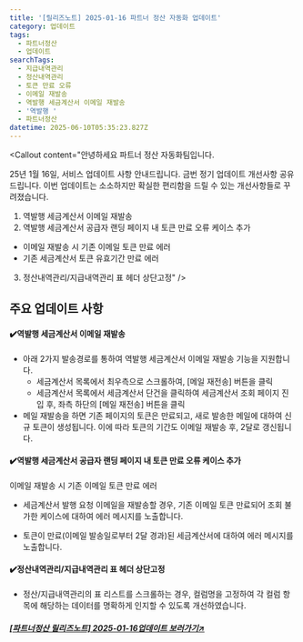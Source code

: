 ```yaml
---
title: '[릴리즈노트] 2025-01-16 파트너 정산 자동화 업데이트'
category: 업데이트
tags:
  - 파트너정산
  - 업데이트
searchTags:
  - 지급내역관리
  - 정산내역관리
  - 토큰 만료 오류
  - 이메일 재발송
  - 역발행 세금계산서 이메일 재발송
  - '역발행 '
  - 파트너정산
datetime: 2025-06-10T05:35:23.827Z
---
```


<Callout title="2025년 1월 16일 파트너 정산 자동화 업데이트 소식을 안내드립니다." />



<Callout content="안녕하세요 파트너 정산 자동화팀입니다.

25년 1월 16일, 서비스 업데이트 사항 안내드립니다.
금번 정기 업데이트 개선사항 공유 드립니다. 
이번 업데이트는 소소하지만 확실한 편리함을 드릴 수 있는 개선사항들로 꾸려졌습니다.

1. 역발행 세금계산서 이메일 재발송
2. 역발행 세금계산서 공급자 랜딩 페이지 내 토큰 만료 오류 케이스 추가
- 이메일 재발송 시 기존 이메일 토큰 만료 에러
- 기존 세금계산서 토큰 유효기간 만료 에러
3. 정산내역관리/지급내역관리 표 헤더 상단고정" />

## **주요 업데이트 사항**

#### **✔️역발행 세금계산서 이메일 재발송**

- 아래 2가지 발송경로를 통하여 역발행 세금계산서 이메일 재발송 기능을 지원합니다.
  - 세금계산서 목록에서 최우측으로 스크롤하여, \[메일 재전송] 버튼을 클릭
  - 세금계산서 목록에서 세금계산서 단건을 클릭하여 세금계산서 조회 페이지 진입 후, 좌측 하단의 \[메일 재전송] 버튼을 클릭
- 메일 재발송을 하면 기존 페이지의 토큰은 만료되고, 새로 발송한 메일에 대하여 신규 토큰이 생성됩니다. 이에 따라 토큰의 기간도 이메일 재발송 후, 2달로 갱신됩니다.





#### **✔️역발행 세금계산서 공급자 랜딩 페이지 내 토큰 만료 오류 케이스 추가**

이메일 재발송 시 기존 이메일 토큰 만료 에러

- 세금계산서 발행 요청 이메일을 재발송할 경우, 기존 이메일 토큰 만료되어 조회 불가한 케이스에 대하여 에러 메시지를 노출합니다.



- 토큰이 만료(이메일 발송일로부터 2달 경과)된 세금계산서에 대하여 에러 메시지를 노출합니다.



#### ✔️**정산내역관리/지급내역관리 표 헤더 상단고정**

- 정산/지급내역관리의 표 리스트를 스크롤하는 경우, 컬럼명을 고정하여 각 컬럼 항목에 해당하는 데이터를 명확하게 인지할 수 있도록 개선하였습니다.



##### [\[파트너정산 릴리즈노트\] 2025-01-16업데이트 보러가기↗](https://developers.portone.io/release-notes/platform/2025-01-16)
